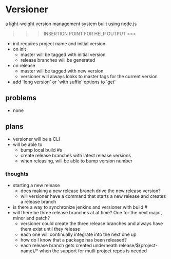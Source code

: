 ﻿# Versioner
a light-weight version management system built using node.js

>>> INSERTION POINT FOR HELP OUTPUT <<<

- init requires project name and initial version
- on init
  - master will be tagged with initial version
  - release branches will be generated
- on release
  - master will be tagged with new version
  - versioner will always looks to master tags for the current version
- add 'long version' or 'with suffix' options to 'get'

## problems
- none

## plans
 - versioner will be a CLI
 - will be able to
   - bump local build #s
   - create release branches with latest release versions
   - when releasing, will be able to bump version number

### thoughts
- starting a new release
  - does making a new release branch drive the new release version?
  - will versioner have a command that starts a new release and creates a release branch
- is there a way to synchronize jenkins and versioner with build #
- will there be three release branches at at time? One for the next major, minor and patch?
  - versioner could create the three release branches and always have them exist until they release
  - each one will continually integrate into the next one up
  - how do I know that a package has been released?
  - each release branch gets created underneath release/$\{project-name\}/* when the support for mutli project repos is needed
